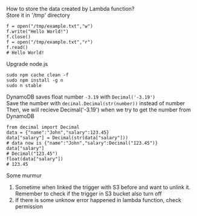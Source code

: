 How to store the data created by Lambda function?  
Store it in '/tmp' directory  
```
f = open("/tmp/example.txt","w")
f.write("Hello World!")
f.close()
f = open("/tmp/example.txt","r")
f.read()
# Hello World!
```

Upgrade node.js  
```
sudo npm cache clean -f
sudo npm install -g n
sudo n stable
```

DynamoDB saves float number `-3.19` with `Decimal('-3.19')`  
Save the number with `decimal.Decimal(str(number))` instead of number  
Then, we will recieve Decimal('-3.19') when we try to get the number from DynamoDB
```
from decimal import Decimal
data = {"name":"John","salary":123.45}
data["salary"] = Decimal(str(data["salary"]))
# data now is {"name":"John","salary":Decimal("123.45")}
data["salary"]
# Decimal("123.45")
float(data["salary"])
# 123.45
```

Some murmur  
1. Sometime when linked the trigger with S3 before and want to unlink it. Remember to check if the trigger in S3 bucket also turn off  
2. If there is some unknow error happened in lambda function, check permission  